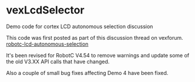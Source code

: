 # vexLcdSelector
Demo code for cortex LCD autonomous selection discussion

This code was first posted as part of this discussion thread on vexforum.  
[robotc-lcd-autonomous-selection](http://www.vexforum.com/index.php/10510-robotc-lcd-autonomous-selection/0)  
  
It's been revised for RobotC V4.54 to remove warnings and update some of the old V3.XX API calls that have changed.

Also a couple of small bug fixes affecting Demo 4 have been fixed.
